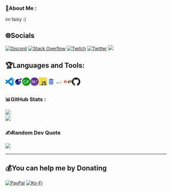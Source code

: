 ### 💫About Me :
im faizy :)

## 🌐Socials
[![Discord](https://img.shields.io/badge/Discord-%237289DA.svg?logo=discord&logoColor=white)](htttps://discord.gg/http://discord.gg/eY9vyvY) [![Stack Overflow](https://img.shields.io/badge/-Stackoverflow-FE7A16?logo=stack-overflow&logoColor=white)](https://stackoverflow.com/users/21086732) [![Twitch](https://img.shields.io/badge/Twitch-%239146FF.svg?logo=Twitch&logoColor=white)](https://twitch.tv/itsfaizy) [![Twitter](https://img.shields.io/badge/Twitter-%231DA1F2.svg?logo=Twitter&logoColor=white)](https://twitter.com/ogfaizy) [![](https://visitcount.itsvg.in/api?id=itsfaizy&icon=2&color=11)](https://visitcount.itsvg.in)

## 🏆Languages and Tools:
<img align="left" alt="Visual Studio Code" width="26px" src="https://raw.githubusercontent.com/github/explore/80688e429a7d4ef2fca1e82350fe8e3517d3494d/topics/visual-studio-code/visual-studio-code.png" />
<img align="left" alt="Lua" width="26px" src="https://raw.githubusercontent.com/github/explore/80688e429a7d4ef2fca1e82350fe8e3517d3494d/topics/lua/lua.png" />
<img align="left" alt="C#" width="26px" src="https://raw.githubusercontent.com/github/explore/80688e429a7d4ef2fca1e82350fe8e3517d3494d/topics/csharp/csharp.png" />
<img align="left" alt="Microsoft .NET" width="26px" src="https://raw.githubusercontent.com/github/explore/80688e429a7d4ef2fca1e82350fe8e3517d3494d/topics/dotnet/dotnet.png" />
<img align="left" alt="JavaScript" width="26px" src="https://raw.githubusercontent.com/github/explore/80688e429a7d4ef2fca1e82350fe8e3517d3494d/topics/javascript/javascript.png" />
<img align="left" alt="SQL" width="26px" src="https://raw.githubusercontent.com/github/explore/80688e429a7d4ef2fca1e82350fe8e3517d3494d/topics/sql/sql.png" />
<img align="left" alt="MySQL" width="26px" src="https://raw.githubusercontent.com/github/explore/80688e429a7d4ef2fca1e82350fe8e3517d3494d/topics/mysql/mysql.png" />
<img align="left" alt="Git" width="26px" src="https://raw.githubusercontent.com/github/explore/80688e429a7d4ef2fca1e82350fe8e3517d3494d/topics/git/git.png" />
<img align="left" alt="GitHub" width="26px" src="https://raw.githubusercontent.com/github/explore/78df643247d429f6cc873026c0622819ad797942/topics/github/github.png" />

<br />
<br />

### 📊GitHub Stats :
![](https://github-readme-stats.vercel.app/api?username=itsfaizy&theme=blueberry&hide_border=true&include_all_commits=false&count_private=false)<br/>
![](https://github-readme-streak-stats.herokuapp.com/?user=itsfaizy&theme=blueberry&hide_border=true)


### ✍️Random Dev Quote
![](https://quotes-github-readme.vercel.app/api?type=horizontal&theme=tokyonight)

---

  ## 💰You can help me by Donating
  [![PayPal](https://img.shields.io/badge/PayPal-00457C?style=for-the-badge&logo=paypal&logoColor=white)](https://paypal.me/fzkhan) [![Ko-Fi](https://img.shields.io/badge/Ko--fi-F16061?style=for-the-badge&logo=ko-fi&logoColor=white)](https://ko-fi.com/faizy) 
